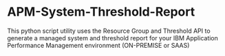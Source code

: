 # APM-System-Threshold-Report
This python script utility uses the Resource Group and Threshold API to generate a managed system and threshold report for your IBM Application Performance Management environment (ON-PREMISE or SAAS)
